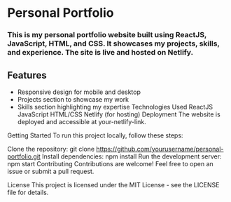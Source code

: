# Personal Portfolio


### This is my personal portfolio website built using ReactJS, JavaScript, HTML, and CSS. It showcases my projects, skills, and experience. The site is live and hosted on Netlify.

## Features
* Responsive design for mobile and desktop
* Projects section to showcase my work
* Skills section highlighting my expertise
Technologies Used
ReactJS
JavaScript
HTML/CSS
Netlify (for hosting)
Deployment
The website is deployed and accessible at your-netlify-link.

Getting Started
To run this project locally, follow these steps:

Clone the repository: git clone https://github.com/yourusername/personal-portfolio.git
Install dependencies: npm install
Run the development server: npm start
Contributing
Contributions are welcome! Feel free to open an issue or submit a pull request.

License
This project is licensed under the MIT License - see the LICENSE file for details.
